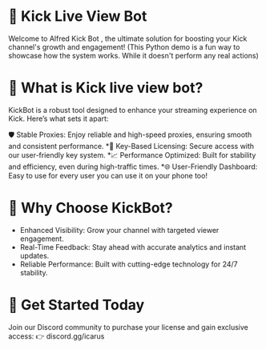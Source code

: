 # 🌟 Kick Live View Bot 
Welcome to Alfred Kick Bot , the ultimate solution for boosting your Kick channel's growth and engagement! (This Python demo is a fun way to showcase how the system works. While it doesn't perform any real actions)

# 🚀 What is Kick live view bot?
KickBot is a robust tool designed to enhance your streaming experience on Kick. Here’s what sets it apart:

🛡️ Stable Proxies: Enjoy reliable and high-speed proxies, ensuring smooth and consistent performance.
*🔑 Key-Based Licensing: Secure access with our user-friendly key system.
*📈 Performance Optimized: Built for stability and efficiency, even during high-traffic times.
*🌐 User-Friendly Dashboard: Easy to use for every user you can use it on your phone too! 

# 🎯 Why Choose KickBot?
* Enhanced Visibility: Grow your channel with targeted viewer engagement.
* Real-Time Feedback: Stay ahead with accurate analytics and instant updates.
* Reliable Performance: Built with cutting-edge technology for 24/7 stability.


# 📩 Get Started Today
Join our Discord community to purchase your license and gain exclusive access:
👉 discord.gg/icarus
